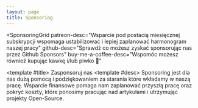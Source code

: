 ```yaml
---
layout: page
title: Sponsoring
---
```


<script setup>
import SponsoringGrid from '../.vitepress/components/SponsoringGrid.vue'
</script>

<SponsoringGrid
  patreon-desc="Wsparcie pod postacią miesięcznej subskrypcji wspomaga ustabilizować i lepiej zaplanować harmonogram naszej pracy"
  github-desc="Sprawdź co możesz zyskać sponsorując nas przez Github Sponsors"
  buy-me-a-coffee-desc="Wspomóc możesz również kupując kawkę i/lub piwko 🍻"
>
  <template #title>
    Zasponsoruj nas
  </template>
  <template #desc>
Sponsoring jest dla nas dużą pomocą i podziękowaniem za starania które wkładamy w naszą pracę. Wsparcie finansowe pomaga nam zaplanować przyszłą pracę oraz pokryć koszty, które ponosimy pracując nad artykułami i utrzymując projekty Open-Source.
  </template>
</SponsoringGrid>
